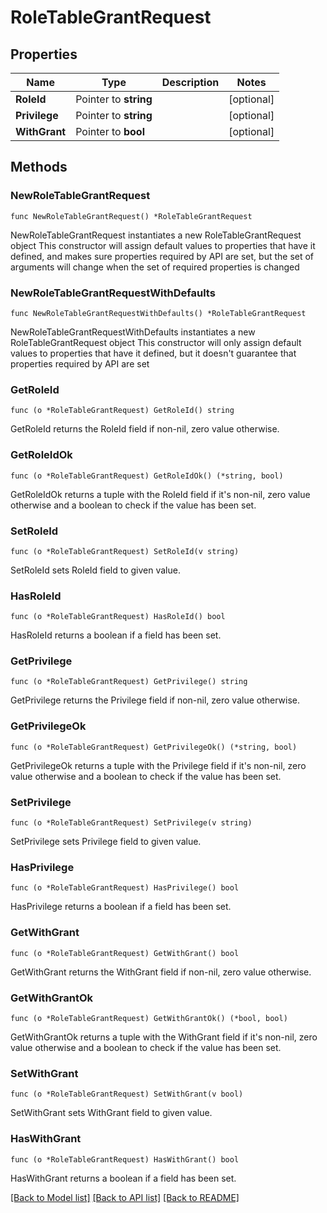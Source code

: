 # RoleTableGrantRequest

## Properties

Name | Type | Description | Notes
------------ | ------------- | ------------- | -------------
**RoleId** | Pointer to **string** |  | [optional] 
**Privilege** | Pointer to **string** |  | [optional] 
**WithGrant** | Pointer to **bool** |  | [optional] 

## Methods

### NewRoleTableGrantRequest

`func NewRoleTableGrantRequest() *RoleTableGrantRequest`

NewRoleTableGrantRequest instantiates a new RoleTableGrantRequest object
This constructor will assign default values to properties that have it defined,
and makes sure properties required by API are set, but the set of arguments
will change when the set of required properties is changed

### NewRoleTableGrantRequestWithDefaults

`func NewRoleTableGrantRequestWithDefaults() *RoleTableGrantRequest`

NewRoleTableGrantRequestWithDefaults instantiates a new RoleTableGrantRequest object
This constructor will only assign default values to properties that have it defined,
but it doesn't guarantee that properties required by API are set

### GetRoleId

`func (o *RoleTableGrantRequest) GetRoleId() string`

GetRoleId returns the RoleId field if non-nil, zero value otherwise.

### GetRoleIdOk

`func (o *RoleTableGrantRequest) GetRoleIdOk() (*string, bool)`

GetRoleIdOk returns a tuple with the RoleId field if it's non-nil, zero value otherwise
and a boolean to check if the value has been set.

### SetRoleId

`func (o *RoleTableGrantRequest) SetRoleId(v string)`

SetRoleId sets RoleId field to given value.

### HasRoleId

`func (o *RoleTableGrantRequest) HasRoleId() bool`

HasRoleId returns a boolean if a field has been set.

### GetPrivilege

`func (o *RoleTableGrantRequest) GetPrivilege() string`

GetPrivilege returns the Privilege field if non-nil, zero value otherwise.

### GetPrivilegeOk

`func (o *RoleTableGrantRequest) GetPrivilegeOk() (*string, bool)`

GetPrivilegeOk returns a tuple with the Privilege field if it's non-nil, zero value otherwise
and a boolean to check if the value has been set.

### SetPrivilege

`func (o *RoleTableGrantRequest) SetPrivilege(v string)`

SetPrivilege sets Privilege field to given value.

### HasPrivilege

`func (o *RoleTableGrantRequest) HasPrivilege() bool`

HasPrivilege returns a boolean if a field has been set.

### GetWithGrant

`func (o *RoleTableGrantRequest) GetWithGrant() bool`

GetWithGrant returns the WithGrant field if non-nil, zero value otherwise.

### GetWithGrantOk

`func (o *RoleTableGrantRequest) GetWithGrantOk() (*bool, bool)`

GetWithGrantOk returns a tuple with the WithGrant field if it's non-nil, zero value otherwise
and a boolean to check if the value has been set.

### SetWithGrant

`func (o *RoleTableGrantRequest) SetWithGrant(v bool)`

SetWithGrant sets WithGrant field to given value.

### HasWithGrant

`func (o *RoleTableGrantRequest) HasWithGrant() bool`

HasWithGrant returns a boolean if a field has been set.


[[Back to Model list]](../README.md#documentation-for-models) [[Back to API list]](../README.md#documentation-for-api-endpoints) [[Back to README]](../README.md)


